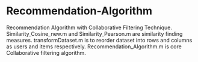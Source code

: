 # Recommendation-Algorithm
Recommendation Algorithm with Collaborative Filtering Technique.
Similarity_Cosine_new.m and Similarity_Pearson.m are similarity finding measures.
transformDataset.m is to reorder dataset into rows and columns as users and items respectively.
Recommendation_Algorithm.m is core Collaborative filtering algorithm.
